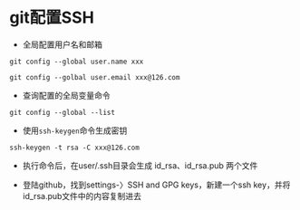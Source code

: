 # git配置SSH
+ 全局配置用户名和邮箱
```
git config --global user.name xxx

git config --golbal user.email xxx@126.com
```

+ 查询配置的全局变量命令
```
git config --global --list
```
  
+ 使用`ssh-keygen`命令生成密钥
```
ssh-keygen -t rsa -C xxx@126.com
```

+ 执行命令后，在user/.ssh目录会生成 id_rsa、id_rsa.pub 两个文件
  
+ 登陆github，找到settings-〉SSH and GPG keys，新建一个ssh key，并将id_rsa.pub文件中的内容复制进去
